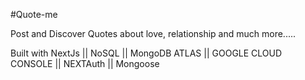 #Quote-me

Post and Discover Quotes about love, relationship and much more.....

Built with NextJs || NoSQL || MongoDB ATLAS || GOOGLE CLOUD CONSOLE || NEXTAuth || Mongoose











